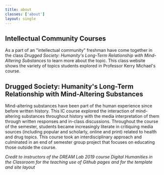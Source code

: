 ```yaml
---
title: about
classes: ['about']
layout: single
---
```

## Intellectual Community Courses
As a part of an "intellectual community" freshman have come together in the class *Drugged Society: Humanity's Long-Term Relationship with Mind-Altering Substances* to learn more about the topic. This class website shows the variety of topics students explored in Professor Kerry Michael's course. 


## Drugged Society: Humanity's Long-Term Relationship with Mind-Altering Substances
Mind-altering substances have been part of the human experience since before written history.  This IC course explored the interaction of mind-altering substances throughout history with the media interpretation of them through written responses and in-class discussions. Throughout the course of the semester, students became increasingly literate in critiquing media sources (including popular and scholarly, online and print) related to health and drug topics. This course took an interdisciplinary approach and culminated in an end of semester group project that focuses on educating those outside the course.   

*Credit to instructors of the DREAM Lab 2019 course Digital Humanities in the Classroom for the teaching use of Github pages and for the template and site layout*
